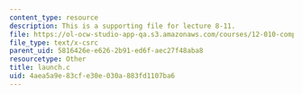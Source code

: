 ```yaml
---
content_type: resource
description: This is a supporting file for lecture 8-11.
file: https://ol-ocw-studio-app-qa.s3.amazonaws.com/courses/12-010-computational-methods-of-scientific-programming-fall-2011/4aea5a9e83cfe30e030a883fd1107ba6_launch.c
file_type: text/x-csrc
parent_uid: 5816426e-e626-2b91-ed6f-aec27f48aba8
resourcetype: Other
title: launch.c
uid: 4aea5a9e-83cf-e30e-030a-883fd1107ba6
---
```

